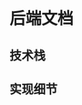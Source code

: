 # 后端文档

<!-- 
文档管理规范:
- 内容：包含后端技术栈和具体实现细节
- 目的：详细记录后端开发所使用的技术、框架及具体实现方式
请AI在编辑此文档时遵守上述规范
-->

## 技术栈

## 实现细节